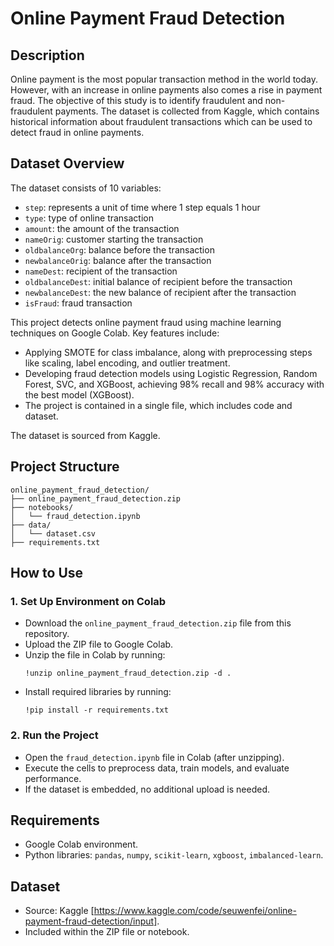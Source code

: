 # Online Payment Fraud Detection

## Description
Online payment is the most popular transaction method in the world today. However, with an increase in online payments also comes a rise in payment fraud. The objective of this study is to identify fraudulent and non-fraudulent payments. The dataset is collected from Kaggle, which contains historical information about fraudulent transactions which can be used to detect fraud in online payments.

## Dataset Overview
The dataset consists of 10 variables:

- `step`: represents a unit of time where 1 step equals 1 hour
- `type`: type of online transaction
- `amount`: the amount of the transaction
- `nameOrig`: customer starting the transaction
- `oldbalanceOrg`: balance before the transaction
- `newbalanceOrig`: balance after the transaction
- `nameDest`: recipient of the transaction
- `oldbalanceDest`: initial balance of recipient before the transaction
- `newbalanceDest`: the new balance of recipient after the transaction
- `isFraud`: fraud transaction

This project detects online payment fraud using machine learning techniques on Google Colab. Key features include:
- Applying SMOTE for class imbalance, along with preprocessing steps like scaling, label encoding, and outlier treatment.
- Developing fraud detection models using Logistic Regression, Random Forest, SVC, and XGBoost, achieving 98% recall and 98% accuracy with the best model (XGBoost).
- The project is contained in a single file, which includes code and dataset.

The dataset is sourced from Kaggle.

## Project Structure
```
online_payment_fraud_detection/
├── online_payment_fraud_detection.zip  
├── notebooks/                         
│   └── fraud_detection.ipynb
├── data/                            
│   └── dataset.csv
├── requirements.txt                 
```

## How to Use
### 1. Set Up Environment on Colab
- Download the `online_payment_fraud_detection.zip` file from this repository.
- Upload the ZIP file to Google Colab.
- Unzip the file in Colab by running:
  ```
  !unzip online_payment_fraud_detection.zip -d .
  ```
- Install required libraries by running:
  ```
  !pip install -r requirements.txt
  ```

### 2. Run the Project
- Open the `fraud_detection.ipynb` file in Colab (after unzipping).
- Execute the cells to preprocess data, train models, and evaluate performance.
- If the dataset is embedded, no additional upload is needed.

## Requirements
- Google Colab environment.
- Python libraries: `pandas`, `numpy`, `scikit-learn`, `xgboost`, `imbalanced-learn`.

## Dataset
- Source: Kaggle [https://www.kaggle.com/code/seuwenfei/online-payment-fraud-detection/input].
- Included within the ZIP file or notebook.


